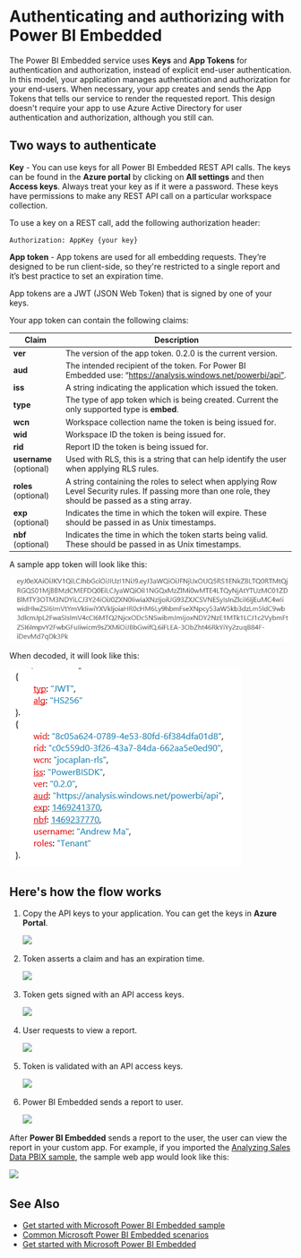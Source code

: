 <properties
   pageTitle="Authenticating and authorizing with Power BI Embedded"
   description="Authenticating and authorizing with Power BI Embedded"
   services="power-bi-embedded"
   documentationCenter=""
   authors="minewiskan"
   manager="NA"
   editor=""
   tags=""/>
<tags
   ms.service="power-bi-embedded"
   ms.devlang="NA"
   ms.topic="article"
   ms.tgt_pltfrm="NA"
   ms.workload="powerbi"
   ms.date="07/26/2016"
   ms.author="owend"/>

# Authenticating and authorizing with Power BI Embedded

The Power BI Embedded service uses **Keys** and **App Tokens** for authentication and authorization, instead of explicit end-user authentication. In this model, your application manages authentication and authorization for your end-users. When necessary, your app creates and sends the App Tokens that tells our service to render the requested report. This design doesn't require your app to use Azure Active Directory for user authentication and authorization, although you still can.

## Two ways to authenticate

**Key** -  You can use keys for all Power BI Embedded REST API calls. The keys can be found in the **Azure portal** by clicking on **All settings** and then **Access keys**. Always treat your key as if it were a password. These keys have permissions to make any REST API call on a particular workspace collection.

To use a key on a REST call, add the following authorization header:            

    Authorization: AppKey {your key}

**App token** - App tokens are used for all embedding requests. They’re designed to be run client-side, so they're restricted to a single report and it’s best practice to set an expiration time.

App tokens are a JWT (JSON Web Token) that is signed by one of your keys.

Your app token can contain the following claims:

| Claim      | Description        |
|--------------|------------|
| **ver**      | The version of the app token. 0.2.0 is the current version.       |
| **aud**      | The intended recipient of the token. For Power BI Embedded use: “https://analysis.windows.net/powerbi/api”.  |
| **iss**      |  A string indicating the application which issued the token.    |
| **type**     | The type of app token which is being created. Current the only supported type is **embed**.   |
| **wcn**      | Workspace collection name the token is being issued for.  |
| **wid**      | Workspace ID the token is being issued for.  |
| **rid**      | Report ID the token is being issued for.     |
| **username** (optional) |  Used with RLS, this is a string that can help identify the user when applying RLS rules. |
| **roles** (optional)   |   A string containing the roles to select when applying Row Level Security rules. If passing more than one role, they should be passed as a sting array.    |
| **exp** (optional)    |   Indicates the time in which the token will expire. These should be passed in as Unix timestamps.   |
| **nbf** (optional)    |   Indicates the time in which the token starts being valid. These should be passed in as Unix timestamps.   |

A sample app token will look like this:

![](media\power-bi-embedded-app-token-flow\power-bi-embedded-app-token-flow-sample-coded.png)


When decoded, it will look like this:

![](media\power-bi-embedded-app-token-flow\power-bi-embedded-app-token-flow-sample-decoded.png)


## Here's how the flow works

1. Copy the API keys to your application. You can get the keys in **Azure Portal**.

    ![](media\powerbi-embedded-get-started-sample\azure-portal.png)

2. Token asserts a claim and has an expiration time.

    ![](media\powerbi-embedded-get-started-sample\power-bi-embedded-token-2.png)

3. Token gets signed with an API access keys.

    ![](media\powerbi-embedded-get-started-sample\power-bi-embedded-token-3.png)

4. User requests to view a report.

    ![](media\powerbi-embedded-get-started-sample\power-bi-embedded-token-4.png)

5.	Token is validated with an API access keys.

    ![](media\powerbi-embedded-get-started-sample\power-bi-embedded-token-5.png)

6.	Power BI Embedded sends a report to user.

    ![](media\powerbi-embedded-get-started-sample\power-bi-embedded-token-6.png)

After **Power BI Embedded** sends a report to the user, the user can view the report in your custom app. For example, if you imported the [Analyzing Sales Data PBIX sample](http://download.microsoft.com/download/1/4/E/14EDED28-6C58-4055-A65C-23B4DA81C4DE/Analyzing_Sales_Data.pbix), the sample web app would look like this:

![](media\powerbi-embedded-get-started-sample\sample-web-app.png)

## See Also
- [Get started with Microsoft Power BI Embedded sample](power-bi-embedded-get-started-sample.md)
- [Common Microsoft Power BI Embedded scenarios](power-bi-embedded-scenarios.md)
- [Get started with Microsoft Power BI Embedded](power-bi-embedded-get-started.md)
